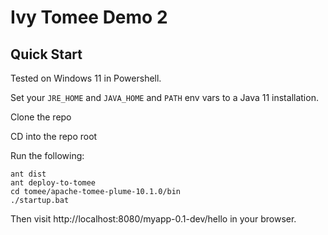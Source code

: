# Ivy Tomee Demo 2

## Quick Start

Tested on Windows 11 in Powershell.

Set your `JRE_HOME` and `JAVA_HOME` and `PATH` env vars to a Java 11 installation.

Clone the repo

CD into the repo root

Run the following:

```
ant dist
ant deploy-to-tomee
cd tomee/apache-tomee-plume-10.1.0/bin
./startup.bat
```

Then visit http://localhost:8080/myapp-0.1-dev/hello in your browser.
